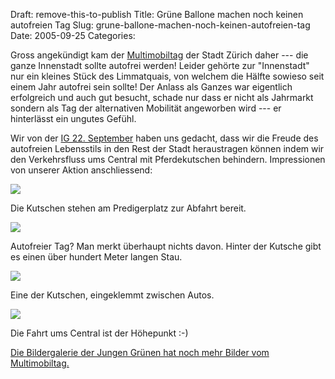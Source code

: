 Draft: remove-this-to-publish
Title: Grüne Ballone machen noch keinen autofreien Tag
Slug: grune-ballone-machen-noch-keinen-autofreien-tag
Date: 2005-09-25
Categories:

Gross angekündigt kam der [Multimobiltag](http://www.multimobil.ch/) der Stadt Zürich daher --- die ganze Innenstadt sollte autofrei werden! Leider gehörte zur "Innenstadt" nur ein kleines Stück des Limmatquais, von welchem die Hälfte sowieso seit einem Jahr autofrei sein sollte! Der Anlass als Ganzes war eigentlich erfolgreich und auch gut besucht, schade nur dass er nicht als Jahrmarkt sondern als Tag der alternativen Mobilität angeworben wird --- er hinterlässt ein ungutes Gefühl.

Wir von der [IG 22. September](http://www.22september.ch/) haben uns gedacht, dass wir die Freude des autofreien Lebensstils in den Rest der Stadt heraustragen können indem wir den Verkehrsfluss ums Central mit Pferdekutschen behindern. Impressionen von unserer Aktion anschliessend:

![](http://gallery.jungegruene.ch/albums/Multimobiltag-25-September-2005/__sized_imgp1832.jpg)

Die Kutschen stehen am Predigerplatz zur Abfahrt bereit.

![](http://gallery.jungegruene.ch/albums/Multimobiltag-25-September-2005/__sized_imgp1865.jpg)

Autofreier Tag? Man merkt überhaupt nichts davon. Hinter der Kutsche gibt es einen über hundert Meter langen Stau.

![](http://gallery.jungegruene.ch/albums/Multimobiltag-25-September-2005/__sized_imgp1846.jpg)

Eine der Kutschen, eingeklemmt zwischen Autos.

![](http://gallery.jungegruene.ch/albums/Multimobiltag-25-September-2005/__sized_imgp1871.jpg)

Die Fahrt ums Central ist der Höhepunkt :-)

[Die Bildergalerie der Jungen Grünen hat noch mehr Bilder vom Multimobiltag.](http://gallery.jungegruene.ch/index.php?gallery=Multimobiltag-25-September-2005)
